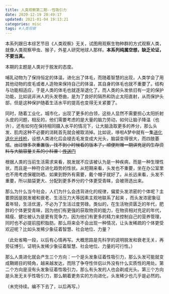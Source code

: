 ```yaml
---
title: 人类观察第二期--性吸引力
date: 2020-12-19 20:49:17
updated: 2021-01-04 19:13:21
categories: misc
tags: #人类观察
---
```


本系列跟日本综艺节目《人类观察》无关，试图用观察生物种群的方式观察人类，就像人类观察甲虫、猴子，外星人研究地球人那样。**本系列纯属空想，缺乏论证，不要当真。**

本期的主题是人类对于脱发的态度。

<!--more-->

哺乳动物为了保持恒定的体温，进化出了体毛，而随着智慧的出现，人类学会了用其他动物的皮毛或者人造物来保持自己的体温，其自身的体毛也就不重要了。结构与功能相适应，于是人类的体毛也就逐渐退化了。而人类的头发依旧有一定的保护功能，比如说非洲人的头发卷曲，是为了良好的隔热和防止太阳直射，从而保护头部，但是这种保护随着生活水平的提高也变得无关紧要了。

同时，随着工业化，城市化，出现了更多的白领，这些人显然不需要担心太阳折射头皮的问题，相反的，他们需要考虑的是大量的脑力劳动，如何让脑子降温（也许），还有如何在保持相同摄入水平的情况下，让大脑汲取更多的养分，那么头发、肌肉这种不必要的消耗首先就会被取消掉。比如说，哆啦A梦中就有一集[进化退化光线枪](https://search.bilibili.com/all?keyword=%E8%BF%9B%E5%8C%96%E9%80%80%E5%8C%96%E5%85%89%E7%BA%BF%E6%9E%AA)，设想人类进化后会褪去毛发变成大光头，脑袋变得很大，而四肢萎缩。~~出过很多次重置版，找不到小时候看的版本了，顺便附赠一期讲充足的生存资料与大脑容量关系的小科普：[传送门](https://www.bilibili.com/video/BV1eE41167AX/?t=0h1m58s)~~

根据人类的当前生活需求来看，脱发就不应该被认为是一种疾病，而是一种生理性状，而且是一种符合进化趋势的性状。从短期来看，头发也不重要，坐在办公室里也不用考虑保暖防晒，如果到野外有需要，戴个帽子就好了。从长远来看，头发不重要，所以脑袋更大、分配到更多养分的个体更受青睐，会被筛选出来。

那么为什么当今社会，人们为什么会违背进化的规律，偏爱头发浓密的个体呢？主要原因是脱发被和衰老、生活压力大等因素主观地联系了起来 ，而头发浓密象征着年轻，生活优渥，不必为了生活过度劳碌。类似的，在生活物资匮乏的年代，肥胖的个体更受青睐，因为他们有更强的获取物资的能力，在物资相对充足的年代，精瘦、健壮被认为是更有竞争力，因为他们有更多的精力来控制自己的营养管理，同时也不必提前囤积脂肪。那么将来会不会出现一种情况，让头发稀疏的个体更受欢迎呢？比如头发稀少象征着智慧、社会地位、力量？

（此处省略一段，以后有心情再写。大概思路是先科学的说明脱发和衰老无关，再旁征博引，证明头发稀少象征着智慧、社会地位、力量的可行性。）

那么人类进化就会产生三个方向：一个是头发象征着性吸引力，那么头发可能就变成鞘翅目的犄角，越来越发达，而除了争夺性伴侣以外没有什么实质性的用处。第二个方向是没有头发象征着性吸引力，那么有头发的人也会剃成光头。第三个方向是头发无关乎性吸引力，那么朝着更务实的方向进化，头发稀少也几乎是必然的。

（未完待续。编不下去了，以后再写。）

